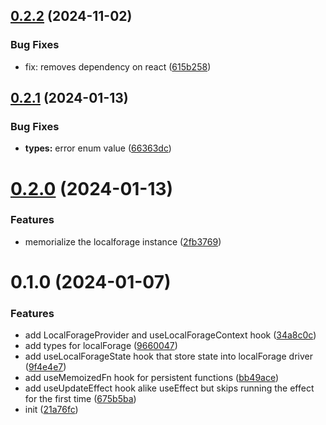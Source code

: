 ## [0.2.2](https://github.com/chengpeiquan/react-forage/compare/v0.2.1...v0.2.2) (2024-11-02)


### Bug Fixes

* fix: removes dependency on react ([615b258](https://github.com/chengpeiquan/react-forage/commit/615b258710e7f94dac36e298a60f3fead679a7aa))



## [0.2.1](https://github.com/chengpeiquan/react-forage/compare/v0.2.0...v0.2.1) (2024-01-13)


### Bug Fixes

* **types:** error enum value ([66363dc](https://github.com/chengpeiquan/react-forage/commit/66363dcf21334b695f545fa6cfcb59459ea496f6))



# [0.2.0](https://github.com/chengpeiquan/react-forage/compare/v0.1.0...v0.2.0) (2024-01-13)


### Features

* memorialize the localforage instance ([2fb3769](https://github.com/chengpeiquan/react-forage/commit/2fb37698a291ccb2ce49c45e0cb5c69b0d036bcc))



# 0.1.0 (2024-01-07)


### Features

* add LocalForageProvider and useLocalForageContext hook ([34a8c0c](https://github.com/chengpeiquan/react-forage/commit/34a8c0ca80e47441013d257216398c4be657255c))
* add types for localForage ([9660047](https://github.com/chengpeiquan/react-forage/commit/966004767afa9c6441769801e4035e23c8f90d7c))
* add useLocalForageState hook that store state into localForage driver ([9f4e4e7](https://github.com/chengpeiquan/react-forage/commit/9f4e4e7fdde098f21104bbdffc242a3b63b28a7f))
* add useMemoizedFn hook for persistent functions ([bb49ace](https://github.com/chengpeiquan/react-forage/commit/bb49ace659f11b146ccb8a4a284249229c648eac))
* add useUpdateEffect hook alike useEffect but skips running the effect for the first time ([675b5ba](https://github.com/chengpeiquan/react-forage/commit/675b5baa4260e8fdc822492a92d0dcf584eef029))
* init ([21a76fc](https://github.com/chengpeiquan/react-forage/commit/21a76fc1afdc0cd0b4c6ddb79dd84c3079d4b74b))



